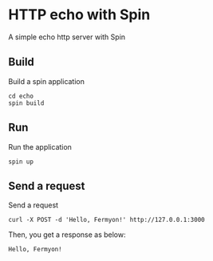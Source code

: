 # HTTP echo with Spin
A simple echo http server with Spin

## Build
Build a spin application
```shell
cd echo
spin build
```

## Run
Run the application
```shell
spin up
```

## Send a request
Send a request
```shell
curl -X POST -d 'Hello, Fermyon!' http://127.0.0.1:3000
```
Then, you get a response as below:
```shell
Hello, Fermyon!
```